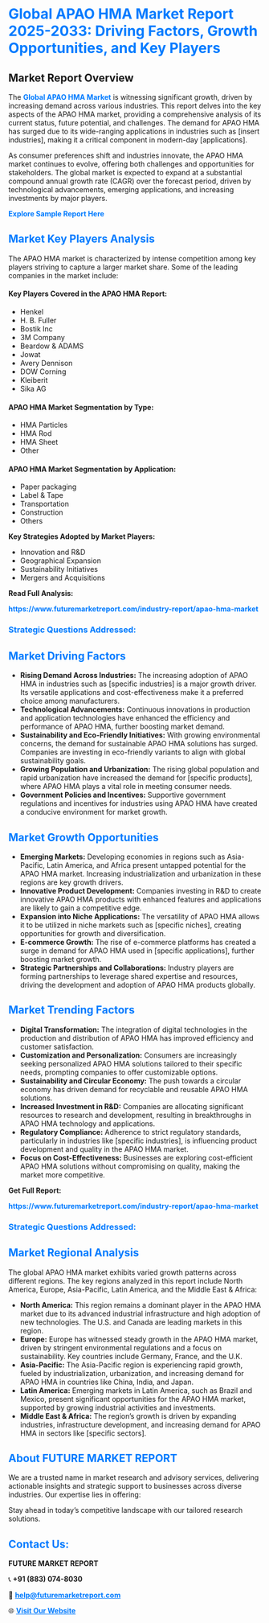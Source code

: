 <h1 style="color: #007BFF;">Global APAO HMA Market Report 2025-2033: Driving Factors, Growth Opportunities, and Key Players</h1>

<section id="overview">
<h2>Market Report Overview</h2>
<p>The <a href="https://www.futuremarketreport.com/industry-report/apao-hma-market" style="color: #007BFF; text-decoration: none;"><strong>Global APAO HMA Market</strong></a> is witnessing significant growth, driven by increasing demand across various industries. This report delves into the key aspects of the APAO HMA market, providing a comprehensive analysis of its current status, future potential, and challenges. The demand for APAO HMA has surged due to its wide-ranging applications in industries such as [insert industries], making it a critical component in modern-day [applications].</p>
<p>As consumer preferences shift and industries innovate, the APAO HMA market continues to evolve, offering both challenges and opportunities for stakeholders. The global market is expected to expand at a substantial compound annual growth rate (CAGR) over the forecast period, driven by technological advancements, emerging applications, and increasing investments by major players.</p>
</section>

<section id="overview">
<p><a href="https://www.futuremarketreport.com/request-sample/reportId=43767" style="color: #007BFF; text-decoration: none;"><strong>Explore Sample Report Here</strong></a></p>
</section>

<section id="key-players">
<h2 style="color: #007BFF;">Market Key Players Analysis</h2>
<p>The APAO HMA market is characterized by intense competition among key players striving to capture a larger market share. Some of the leading companies in the market include:</p>
<h4>Key Players Covered in the APAO HMA Report:</h4>
<ul><li>Henkel</li><li>H. B. Fuller</li><li>Bostik Inc</li><li>3M Company</li><li>Beardow &amp; ADAMS</li><li>Jowat</li><li>Avery Dennison</li><li>DOW Corning</li><li>Kleiberit</li><li>Sika AG</li></ul>
<h4>APAO HMA Market Segmentation by Type:</h4>
<ul><li>HMA Particles</li><li>HMA Rod</li><li>HMA Sheet</li><li>Other</li></ul>

<h4>APAO HMA Market Segmentation by Application:</h4>
<ul><li>Paper packaging</li><li>Label &amp; Tape</li><li>Transportation</li><li>Construction</li><li>Others</li></ul>
<p><strong>Key Strategies Adopted by Market Players:</strong></p>
<ul>
<li>Innovation and R&D</li>
<li>Geographical Expansion</li>
<li>Sustainability Initiatives</li>
<li>Mergers and Acquisitions</li>
</ul>
</section>

<section>
<p><strong>Read Full Analysis: </strong></p><a href="https://www.futuremarketreport.com/industry-report/apao-hma-market" style="color: #007BFF; text-decoration: none;"><strong>https://www.futuremarketreport.com/industry-report/apao-hma-market</strong></a>
<h3 style="color: #007BFF;">Strategic Questions Addressed:</h3>
</section>

<section id="driving-factors">
<h2 style="color: #007BFF;">Market Driving Factors</h2>
<ul>
<li><strong>Rising Demand Across Industries:</strong> The increasing adoption of APAO HMA in industries such as [specific industries] is a major growth driver. Its versatile applications and cost-effectiveness make it a preferred choice among manufacturers.</li>
<li><strong>Technological Advancements:</strong> Continuous innovations in production and application technologies have enhanced the efficiency and performance of APAO HMA, further boosting market demand.</li>
<li><strong>Sustainability and Eco-Friendly Initiatives:</strong> With growing environmental concerns, the demand for sustainable APAO HMA solutions has surged. Companies are investing in eco-friendly variants to align with global sustainability goals.</li>
<li><strong>Growing Population and Urbanization:</strong> The rising global population and rapid urbanization have increased the demand for [specific products], where APAO HMA plays a vital role in meeting consumer needs.</li>
<li><strong>Government Policies and Incentives:</strong> Supportive government regulations and incentives for industries using APAO HMA have created a conducive environment for market growth.</li>
</ul>
</section>

<section id="growth-opportunities">
<h2 style="color: #007BFF;">Market Growth Opportunities</h2>
<ul>
<li><strong>Emerging Markets:</strong> Developing economies in regions such as Asia-Pacific, Latin America, and Africa present untapped potential for the APAO HMA market. Increasing industrialization and urbanization in these regions are key growth drivers.</li>
<li><strong>Innovative Product Development:</strong> Companies investing in R&D to create innovative APAO HMA products with enhanced features and applications are likely to gain a competitive edge.</li>
<li><strong>Expansion into Niche Applications:</strong> The versatility of APAO HMA allows it to be utilized in niche markets such as [specific niches], creating opportunities for growth and diversification.</li>
<li><strong>E-commerce Growth:</strong> The rise of e-commerce platforms has created a surge in demand for APAO HMA used in [specific applications], further boosting market growth.</li>
<li><strong>Strategic Partnerships and Collaborations:</strong> Industry players are forming partnerships to leverage shared expertise and resources, driving the development and adoption of APAO HMA products globally.</li>
</ul>
</section>

<section id="trending-factors">
<h2 style="color: #007BFF;">Market Trending Factors</h2>
<ul>
<li><strong>Digital Transformation:</strong> The integration of digital technologies in the production and distribution of APAO HMA has improved efficiency and customer satisfaction.</li>
<li><strong>Customization and Personalization:</strong> Consumers are increasingly seeking personalized APAO HMA solutions tailored to their specific needs, prompting companies to offer customizable options.</li>
<li><strong>Sustainability and Circular Economy:</strong> The push towards a circular economy has driven demand for recyclable and reusable APAO HMA solutions.</li>
<li><strong>Increased Investment in R&D:</strong> Companies are allocating significant resources to research and development, resulting in breakthroughs in APAO HMA technology and applications.</li>
<li><strong>Regulatory Compliance:</strong> Adherence to strict regulatory standards, particularly in industries like [specific industries], is influencing product development and quality in the APAO HMA market.</li>
<li><strong>Focus on Cost-Effectiveness:</strong> Businesses are exploring cost-efficient APAO HMA solutions without compromising on quality, making the market more competitive.</li>
</ul>
</section>

<section>
<p><strong>Get Full Report: </strong></p><a href="https://www.futuremarketreport.com/industry-report/apao-hma-market" style="color: #007BFF; text-decoration: none;"><strong>https://www.futuremarketreport.com/industry-report/apao-hma-market</strong></a>
<h3 style="color: #007BFF;">Strategic Questions Addressed:</h3>
</section>


<section id="regional-analysis">
<h2 style="color: #007BFF;">Market Regional Analysis</h2>
<p>The global APAO HMA market exhibits varied growth patterns across different regions. The key regions analyzed in this report include North America, Europe, Asia-Pacific, Latin America, and the Middle East & Africa:</p>
<ul>
<li><strong>North America:</strong> This region remains a dominant player in the APAO HMA market due to its advanced industrial infrastructure and high adoption of new technologies. The U.S. and Canada are leading markets in this region.</li>
<li><strong>Europe:</strong> Europe has witnessed steady growth in the APAO HMA market, driven by stringent environmental regulations and a focus on sustainability. Key countries include Germany, France, and the U.K.</li>
<li><strong>Asia-Pacific:</strong> The Asia-Pacific region is experiencing rapid growth, fueled by industrialization, urbanization, and increasing demand for APAO HMA in countries like China, India, and Japan.</li>
<li><strong>Latin America:</strong> Emerging markets in Latin America, such as Brazil and Mexico, present significant opportunities for the APAO HMA market, supported by growing industrial activities and investments.</li>
<li><strong>Middle East & Africa:</strong> The region’s growth is driven by expanding industries, infrastructure development, and increasing demand for APAO HMA in sectors like [specific sectors].</li>
</ul>
</section>

<footer>
<h2 style="color: #007BFF;">About FUTURE MARKET REPORT</h2>
<p>We are a trusted name in market research and advisory services, delivering actionable insights and strategic support to businesses across diverse industries. Our expertise lies in offering:</p>

<p>Stay ahead in today’s competitive landscape with our tailored research solutions.</p>

<h2 style="color: #007BFF;">Contact Us:</h2>
<p><strong>FUTURE MARKET REPORT</strong></p>
<p>📞 <strong>+91 (883) 074-8030</strong></p>
<p>📧 <strong><a href="mailto:help@futuremarketreport.com" style="color: #007BFF;">help@futuremarketreport.com</a></strong></p>
<p>🌐 <strong><a href="https://www.futuremarketreport.com/" style="color: #007BFF;">Visit Our Website</a></strong></p>
</footer>